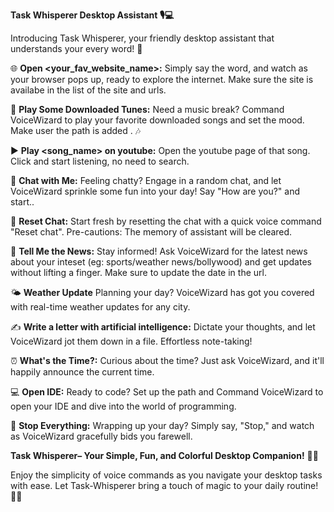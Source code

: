 **Task Whisperer Desktop Assistant 🎙️💻**

Introducing Task Whisperer, your friendly desktop assistant that understands your every word! 🌟

🌐 **Open <your_fav_website_name>:** Simply say the word, and watch as your browser pops up, ready to explore the internet. Make sure the site is availabe in the list of the site and urls.

🎵 **Play Some Downloaded Tunes:** Need a music break? Command VoiceWizard to play your favorite downloaded songs and set the mood. Make user the path is added . 🎶

▶️ **Play <song_name> on youtube:** Open the youtube page of that song. Click and start listening, no need to search.

💬 **Chat with Me:** Feeling chatty? Engage in a random chat, and let VoiceWizard sprinkle some fun into your day! Say "How are you?" and start..

🔄 **Reset Chat:** Start fresh by resetting the chat with a quick voice command "Reset chat". Pre-cautions: The memory of assistant will be cleared.

📰 **Tell Me the News:** Stay informed! Ask VoiceWizard for the latest news about your inteset (eg: sports/weather news/bollywood) and get updates without lifting a finger. Make sure to update the date in the url.

🌤️ **Weather Update** Planning your day? VoiceWizard has got you covered with real-time weather updates for any city.

✍️ **Write a letter with artificial intelligence:** Dictate your thoughts, and let VoiceWizard jot them down in a file. Effortless note-taking!

⏰ **What's the Time?:** Curious about the time? Just ask VoiceWizard, and it'll happily announce the current time.

💻 **Open IDE:** Ready to code? Set up the path and Command VoiceWizard to open your IDE and dive into the world of programming.

🛑 **Stop Everything:** Wrapping up your day? Simply say, "Stop," and watch as VoiceWizard gracefully bids you farewell.

**Task Whisperer– Your Simple, Fun, and Colorful Desktop Companion!** 🌈🚀

Enjoy the simplicity of voice commands as you navigate your desktop tasks with ease. Let Task-Whisperer bring a touch of magic to your daily routine! 🌟🎩
